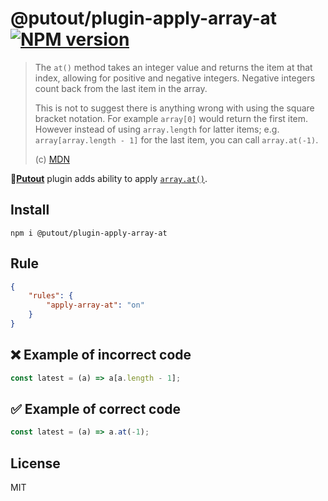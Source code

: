 # @putout/plugin-apply-array-at [![NPM version][NPMIMGURL]][NPMURL]

[NPMIMGURL]: https://img.shields.io/npm/v/@putout/plugin-apply-array-at.svg?style=flat&longCache=true
[NPMURL]: https://npmjs.org/package/@putout/plugin-apply-array-at "npm"

> The `at()` method takes an integer value and returns the item at that index, allowing for positive and negative integers. Negative integers count back from the last item in the array.
>
> This is not to suggest there is anything wrong with using the square bracket notation.
> For example `array[0]` would return the first item. However instead of using `array.length` for latter items; e.g. `array[array.length - 1]` for the last item, you can call `array.at(-1)`.
>
> (c) [MDN](https://developer.mozilla.org/en-US/docs/Web/JavaScript/Reference/Global_Objects/Array/at)

🐊[**Putout**](https://github.com/coderaiser/putout) plugin adds ability to apply [`array.at()`](https://github.com/tc39/proposal-relative-indexing-method).

## Install

```
npm i @putout/plugin-apply-array-at
```

## Rule

```json
{
    "rules": {
        "apply-array-at": "on"
    }
}
```

## ❌ Example of incorrect code

```ts
const latest = (a) => a[a.length - 1];
```

## ✅ Example of correct code

```ts
const latest = (a) => a.at(-1);
```

## License

MIT
